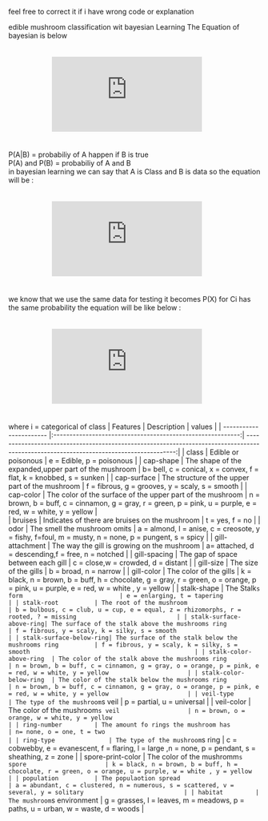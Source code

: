 feel free to correct it if i have wrong code or explanation

edible mushroom classification wit bayesian Learning
The Equation of bayesian is below <br/><br/><br/>
&nbsp;&nbsp;&nbsp;&nbsp;&nbsp;&nbsp;&nbsp;&nbsp;&nbsp;&nbsp;&nbsp;&nbsp;&nbsp;&nbsp;&nbsp;&nbsp;&nbsp;&nbsp;&nbsp;&nbsp;&nbsp; ![equation](https://latex.codecogs.com/gif.latex?P%28A%7CB%29%20%3D%20%5Cfrac%7BP%28B%7CA%29*P%28A%29%7D%7BP%28B%29%7D)<br/><br/><br/>
P(A|B) = probabiliy of A happen if B is true
<br/>
P(A) and P(B) = probabiliy of A and B <br/>
in bayesian learning we can say that A is Class and B is data so the equation will be :</br><br/><br/>
&nbsp;&nbsp;&nbsp;&nbsp;&nbsp;&nbsp;&nbsp;&nbsp;&nbsp;&nbsp;&nbsp;&nbsp;&nbsp;&nbsp;&nbsp;&nbsp;&nbsp;&nbsp;&nbsp;&nbsp;&nbsp; ![equation](https://latex.codecogs.com/gif.latex?P%28Ci%7CX%29%20%3D%20%5Cfrac%7BP%28X%7CCi%29*P%28Ci%29%7D%7BP%28X%29%7D)<br/><br/><br/>
we know that we use the same data for testing it becomes P(X) for Ci has the same probability the equation will be like below :<br/><br/><br/>
&nbsp;&nbsp;&nbsp;&nbsp;&nbsp;&nbsp;&nbsp;&nbsp;&nbsp;&nbsp;&nbsp;&nbsp;&nbsp;&nbsp;&nbsp;&nbsp;&nbsp;&nbsp;&nbsp;&nbsp;&nbsp; ![equation](https://latex.codecogs.com/gif.latex?P%28Ci%7CX%29%20%3D%20%7BP%28X%7CCi%29*P%28Ci%29%7D)<br/><br/><br/>
where i = categorical of class
| Features      	  | Description   					       | values  																|
| ----------------------- |:----------------------------------------------------------:| --------------------------------------------------------------------------------------------------------------------------------------:|
| class      		  | Edible or poisonous 				       | e = Edible, p = poisonous   														|
| cap-shape      	  | The shape of the expanded,upper part of the mushroom       | b= bell, c = conical, x = convex, f = flat, k = knobbed, s = sunken   									|
| cap-surface 		  | The structure of the upper part of the mushroom            | f = fibrous, g = grooves, y = scaly, s = smooth   											|
| cap-color 		  | The color of the surface of the upper part of the mushroom | n = brown, b = buff, c = cinnamon, g = gray, r = green, p = pink, u = purple, e = red, w = white, y = yellow			   	|	
| bruises 		  | Indicates of there are bruises on the mushroom             | t = yes, f = no   															|
| odor 			  | The smell the mushroom omits      			       | a = almond, l = anise, c = creosote, y = fishy, f=foul, m = musty, n = none, p = pungent, s = spicy   					|
| gill-attachment 	  | The way the gill is growing on the mushroom      	       | a= attached, d = descending,f = free, n = notched   											|
| gill-spacing 	 	  | The gap of space between each gill      		       | c = close,w = crowded, d = distant   													|
| gill-size 		  | The size of the gills      				       | b = broad, n = narrow   														|
| gill-color 		  | The color of the gills      			       | k = black, n = brown, b = buff, h = chocolate, g = gray, r = green, o = orange, p = pink, u = purple, e = red, w = white , y = yellow  |
| stalk-shape 		  | The Stalk`s form      				       | e = enlarging, t = tapering   														|
| stalk-root 		  | The root of the mushroom      			       | b = bulbous, c = club, u = cup, e = equal, z = rhizomorphs, r = rooted, ? = missing   							|
| stalk-surface-above-ring| The surface of the stalk above the mushrooms ring          | f = fibrous, y = scaly, k = silky, s = smooth   											|
| stalk-surface-below-ring| The surface of the stalk below the mushrooms ring          | f = fibrous, y = scaly, k = silky, s = smooth   											|
| stalk-color-above-ring  | The color of the stalk above the mushrooms ring            | n = brown, b = buff, c = cinnamon, g = gray, o = orange, p = pink, e = red, w = white, y = yellow   					|
| stalk-color-below-ring  | The color of the stalk below the mushrooms ring            | n = brown, b = buff, c = cinnamon, g = gray, o = orange, p = pink, e = red, w = white, y = yellow   					|
| veil-type 		  | The type of the mushroom`s veil       		       | p = partial, u = universal   														|
| veil-color 		  | The color of the mushroom`s veil      		       | n = brown, o = orange, w = white, y = yellow   											|
| ring-number 		  | The amount fo rings the mushroom has      	               | n= none, o = one, t = two   														|
| ring-type 	    	  | The type of the mushroom`s ring                            | c = cobwebby, e = evanescent, f = flaring, l = large ,n = none, p = pendant, s = sheathing, z = zone   				|
| spore-print-color 	  | The color of the mushromm`s spore      	               | k = black, n = brown, b = buff, h = chocolate, r = green, o = orange, u = purple, w = white , y = yellow   				|
| population 		  | The populaotion spread      	                       | a = abundant, c = clustered, n = numerous, s = scattered, v = several, y = solitary   							|
| habitat 		  | The mushroom`s environment      			       | g = grasses, l = leaves, m = meadows, p = paths, u = urban, w = waste, d = woods   							|




